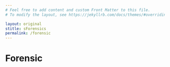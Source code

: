 ```yaml
---
# Feel free to add content and custom Front Matter to this file.
# To modify the layout, see https://jekyllrb.com/docs/themes/#overriding-theme-defaults

layout: original
stitle: sForensics
permalink: /forensic
---
```

# Forensic